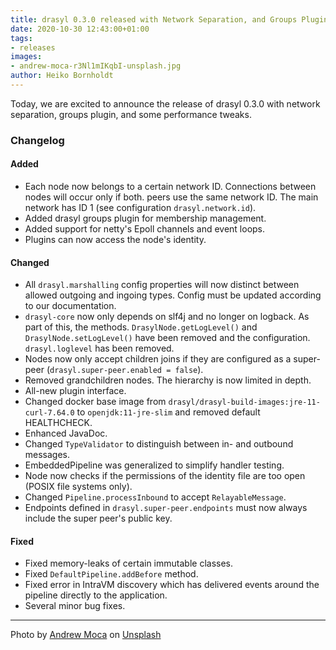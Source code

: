 ```yaml
---
title: drasyl 0.3.0 released with Network Separation, and Groups Plugin
date: 2020-10-30 12:43:00+01:00
tags:
- releases
images:
- andrew-moca-r3Nl1mIKqbI-unsplash.jpg
author: Heiko Bornholdt
---
```



Today, we are excited to announce the release of drasyl 0.3.0 with network separation, groups plugin, and some performance tweaks.

<!--more-->

### Changelog

#### Added
- Each node now belongs to a certain network ID. Connections between nodes will occur only if both.
peers use the same network ID. The main network has ID 1 (see configuration `drasyl.network.id`).
- Added drasyl groups plugin for membership management.
- Added support for netty's Epoll channels and event loops.
- Plugins can now access the node's identity.

#### Changed
- All `drasyl.marshalling` config properties will now distinct between allowed outgoing and ingoing types. Config must be updated according to our documentation.
- `drasyl-core` now only depends on slf4j and no longer on logback. As part of this, the methods.
`DrasylNode.getLogLevel()` and `DrasylNode.setLogLevel()` have been removed and the configuration.
`drasyl.loglevel` has been removed.
- Nodes now only accept children joins if they are configured as a super-peer (`drasyl.super-peer.enabled = false`).
- Removed grandchildren nodes. The hierarchy is now limited in depth.
- All-new plugin interface.
- Changed docker base image from `drasyl/drasyl-build-images:jre-11-curl-7.64.0` to `openjdk:11-jre-slim` and removed default HEALTHCHECK.
- Enhanced JavaDoc.
- Changed `TypeValidator` to distinguish between in- and outbound messages.
- EmbeddedPipeline was generalized to simplify handler testing.
- Node now checks if the permissions of the identity file are too open (POSIX file systems only).
- Changed `Pipeline.processInbound` to accept `RelayableMessage`.
- Endpoints defined in `drasyl.super-peer.endpoints` must now always include the super peer's public key.

#### Fixed
- Fixed memory-leaks of certain immutable classes.
- Fixed `DefaultPipeline.addBefore` method.
- Fixed error in IntraVM discovery which has delivered events around the pipeline directly to the application.
- Several minor bug fixes.

---

Photo by [Andrew Moca](https://unsplash.com/@mocaandrew) on [Unsplash](https://unsplash.com/)